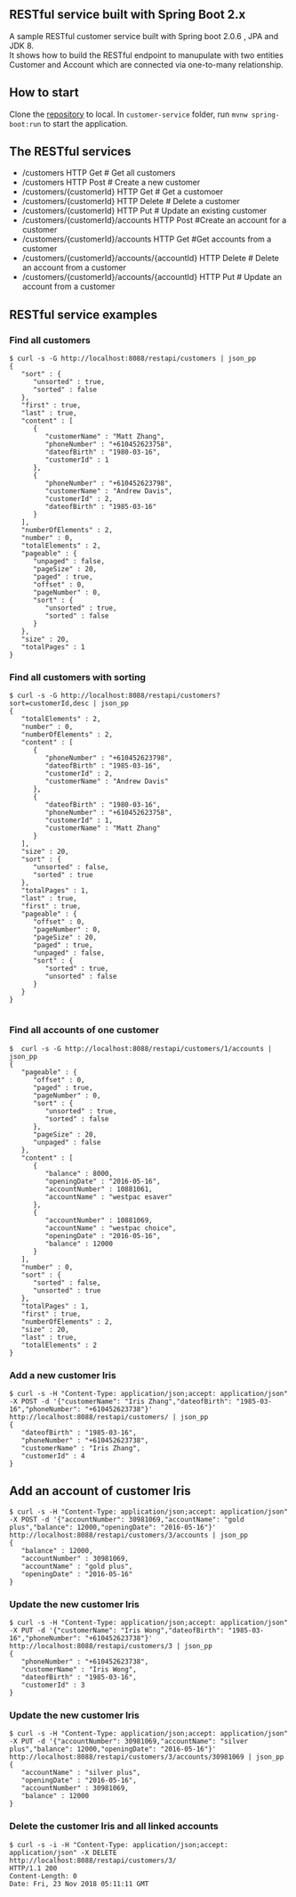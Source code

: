 ## RESTful service built with Spring Boot 2.x

A sample RESTful customer service built with Spring boot 2.0.6 , JPA  and JDK 8.  
It shows how to build the RESTful endpoint to manupulate with two entities Customer and Account which are connected via one-to-many relationship.

## How to start

Clone the [repository](https://gitlab.com/lihuicheung/customer-service.git) to local. In `customer-service` folder, run `mvnw spring-boot:run` to start the application.


## The RESTful services

- /customers HTTP Get # Get all customers
- /customers HTTP Post # Create a new customer
- /customers/{customerId} HTTP Get # Get a customoer
- /customers/{customerId} HTTP Delete # Delete a customer
- /customers/{customerId} HTTP Put # Update an existing customer
- /customers/{customerId}/accounts HTTP Post #Create an account for a customer
- /customers/{customerId}/accounts HTTP Get #Get accounts from a customer
- /customers/{customerId}/accounts/{accountId} HTTP Delete # Delete an account from a customer
- /customers/{customerId}/accounts/{accountId} HTTP Put # Update an account from a customer

## RESTful service examples

### Find all customers
```
$ curl -s -G http://localhost:8088/restapi/customers | json_pp
{
   "sort" : {
      "unsorted" : true,
      "sorted" : false
   },
   "first" : true,
   "last" : true,
   "content" : [
      {
         "customerName" : "Matt Zhang",
         "phoneNumber" : "+610452623758",
         "dateofBirth" : "1980-03-16",
         "customerId" : 1
      },
      {
         "phoneNumber" : "+610452623798",
         "customerName" : "Andrew Davis",
         "customerId" : 2,
         "dateofBirth" : "1985-03-16"
      }
   ],
   "numberOfElements" : 2,
   "number" : 0,
   "totalElements" : 2,
   "pageable" : {
      "unpaged" : false,
      "pageSize" : 20,
      "paged" : true,
      "offset" : 0,
      "pageNumber" : 0,
      "sort" : {
         "unsorted" : true,
         "sorted" : false
      }
   },
   "size" : 20,
   "totalPages" : 1
}

```

### Find all customers with sorting
```
$ curl -s -G http://localhost:8088/restapi/customers?sort=customerId,desc | json_pp
{
   "totalElements" : 2,
   "number" : 0,
   "numberOfElements" : 2,
   "content" : [
      {
         "phoneNumber" : "+610452623798",
         "dateofBirth" : "1985-03-16",
         "customerId" : 2,
         "customerName" : "Andrew Davis"
      },
      {
         "dateofBirth" : "1980-03-16",
         "phoneNumber" : "+610452623758",
         "customerId" : 1,
         "customerName" : "Matt Zhang"
      }
   ],
   "size" : 20,
   "sort" : {
      "unsorted" : false,
      "sorted" : true
   },
   "totalPages" : 1,
   "last" : true,
   "first" : true,
   "pageable" : {
      "offset" : 0,
      "pageNumber" : 0,
      "pageSize" : 20,
      "paged" : true,
      "unpaged" : false,
      "sort" : {
         "sorted" : true,
         "unsorted" : false
      }
   }
}


```
### Find all accounts of one customer
```
$  curl -s -G http://localhost:8088/restapi/customers/1/accounts | json_pp
{
   "pageable" : {
      "offset" : 0,
      "paged" : true,
      "pageNumber" : 0,
      "sort" : {
         "unsorted" : true,
         "sorted" : false
      },
      "pageSize" : 20,
      "unpaged" : false
   },
   "content" : [
      {
         "balance" : 8000,
         "openingDate" : "2016-05-16",
         "accountNumber" : 10881061,
         "accountName" : "westpac esaver"
      },
      {
         "accountNumber" : 10881069,
         "accountName" : "westpac choice",
         "openingDate" : "2016-05-16",
         "balance" : 12000
      }
   ],
   "number" : 0,
   "sort" : {
      "sorted" : false,
      "unsorted" : true
   },
   "totalPages" : 1,
   "first" : true,
   "numberOfElements" : 2,
   "size" : 20,
   "last" : true,
   "totalElements" : 2
}

```
### Add a new customer Iris
```
$ curl -s -H "Content-Type: application/json;accept: application/json" -X POST -d '{"customerName": "Iris Zhang","dateofBirth": "1985-03-16","phoneNumber": "+610452623738"}' http://localhost:8088/restapi/customers/ | json_pp
{
   "dateofBirth" : "1985-03-16",
   "phoneNumber" : "+610452623738",
   "customerName" : "Iris Zhang",
   "customerId" : 4
}

```
## Add an account of customer Iris
```
$ curl -s -H "Content-Type: application/json;accept: application/json" -X POST -d '{"accountNumber": 30981069,"accountName": "gold plus","balance": 12000,"openingDate": "2016-05-16"}' http://localhost:8088/restapi/customers/3/accounts | json_pp
{
   "balance" : 12000,
   "accountNumber" : 30981069,
   "accountName" : "gold plus",
   "openingDate" : "2016-05-16"
}
```
### Update the new customer Iris
```
$ curl -s -H "Content-Type: application/json;accept: application/json" -X PUT -d '{"customerName": "Iris Wong","dateofBirth": "1985-03-16","phoneNumber": "+610452623738"}' http://localhost:8088/restapi/customers/3 | json_pp
{
   "phoneNumber" : "+610452623738",
   "customerName" : "Iris Wong",
   "dateofBirth" : "1985-03-16",
   "customerId" : 3
}

```
### Update the new customer Iris
```
$ curl -s -H "Content-Type: application/json;accept: application/json" -X PUT -d '{"accountNumber": 30981069,"accountName": "silver plus","balance": 12000,"openingDate": "2016-05-16"}' http://localhost:8088/restapi/customers/3/accounts/30981069 | json_pp
{
   "accountName" : "silver plus",
   "openingDate" : "2016-05-16",
   "accountNumber" : 30981069,
   "balance" : 12000
}

```
### Delete the customer Iris and all linked accounts
```
$ curl -s -i -H "Content-Type: application/json;accept: application/json" -X DELETE  http://localhost:8088/restapi/customers/3/
HTTP/1.1 200
Content-Length: 0
Date: Fri, 23 Nov 2018 05:11:11 GMT

```
